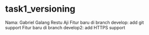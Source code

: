# task1_versioning
Nama: Gabriel Galang Restu Aji
Fitur baru di branch develop: add git support
Fitur baru di branch develop2: add HTTPS support